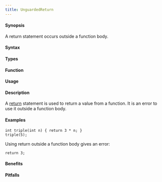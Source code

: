 ```yaml
---
title: UnguardedReturn
---
```


#### Synopsis

A return statement occurs outside a function body.

#### Syntax

#### Types

#### Function
       
#### Usage

#### Description

A [return]((Rascal:Statements-Return)) statement is used to return a value from a function.
It is an error to use it outside a function body.

#### Examples

```rascal-shell
int triple(int n) { return 3 * n; }
triple(5);
```
Using return outside a function body gives an error:
```rascal-shell,error
return 3;
```
#### Benefits

#### Pitfalls

